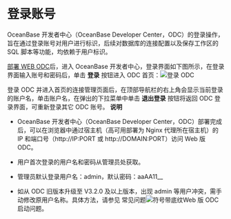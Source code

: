 登录账号 
=========================

OceanBase 开发者中心（OceanBase Developer Center，ODC）的登录操作，旨在通过登录账号对用户进行标识，后续对数据库的连接配置以及保存工作区的 SQL 脚本等功能，均依赖于用户标识。

[部署 WEB ODC](/zh-CN/8.deployment-guide/1.deployment-overview.md)后，进入 OceanBase 开发者中心，登录界面如下图所示，在登录界面输入账号和密码后，单击 **登录** 按钮进入 ODC 首页：![登录 ODC](https://help-static-aliyun-doc.aliyuncs.com/assets/img/zh-CN/5354034461/p231862.png)

登录 ODC 并进入首页的连接管理页面后，在顶部导航栏的右上角会显示当前登录的账户名，单击账户名，在弹出的下拉菜单中单击 **退出登录** 按钮将返回 ODC 登录界面，可重新登录其它 ODC 账号。
**说明**



* OceanBase 开发者中心（OceanBase Developer Center，ODC）部署完成后，可以在浏览器中通过宿主机（高可用部署为 Nginx 代理所在宿主机）的 IP 和端口号（http://IP:PORT 或 http://DOMAIN:PORT）访问 Web 版 ODC。

  

* 用户首次登录的用户名和密码从管理员处获取。

  

* 管理员默认登录用户名：admin，默认密码：aaAA11__

  

* 如从 ODC 旧版本升级至 V3.2.0 及以上版本，出现 admin 等用户冲突，需手动修改原用户名称。具体方法，请参见 常见问题![符号带底纹](https://help-static-aliyun-doc.aliyuncs.com/assets/img/zh-CN/6968145361/p345582.jpg)Web 版 ODC 启动问题。

  



